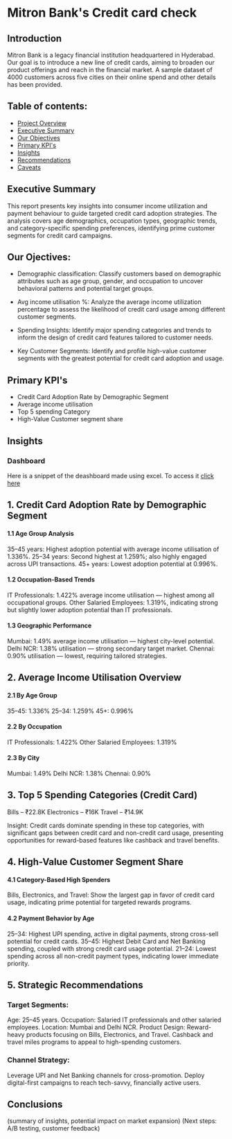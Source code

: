 # Mitron Bank's Credit card check

## Introduction 

Mitron Bank is a legacy financial institution headquartered in Hyderabad. Our goal is to introduce a new line of credit cards, aiming to broaden our product offerings and reach in the financial market.
A sample dataset of 4000 customers across five cities on their online spend and other details has been provided.

## Table of contents:
- [Project Overview](#Overview)
- [Executive Summary](#executive_Summary)
- [Our Objectives](#objectives)
- [Primary KPI's](#Kpi's)
- [Insights](#insights)
- [Recommendations](#recommendations)
- [Caveats](#Caveats)

## Executive Summary
   This report presents key insights into consumer income utilization and payment behaviour to guide targeted credit card adoption strategies. The analysis covers age   demographics, occupation types, geographic trends, and category-specific spending preferences, identifying prime customer segments for credit card campaigns. 






## Our Ojectives:

- Demographic classification: Classify customers based on demographic attributes such as age group, gender, and occupation to uncover behavioral patterns and potential target groups. 

- Avg income utilisation %: Analyze the average income utilization percentage to assess the likelihood of credit card usage among different customer segments.

- Spending Insights: Identify major spending categories and trends to inform the design of credit card features tailored to customer needs.

- Key Customer Segments: Identify and profile high-value customer segments with the greatest potential for credit card adoption and usage.

## Primary KPI's
- Credit Card Adoption Rate by Demographic Segment
- Average income utilisation
- Top 5 spending Category
- High-Value Customer segment share

## Insights

### Dashboard
Here is a snippet of the deashboard made using excel. To access it [click here](https://public.tableau.com/views/TheMitronBank/Dashboarddemographics?:language=en-GB&:sid=&:redirect=auth&:display_count=n&:origin=viz_share_link) 

## 1. Credit Card Adoption Rate by Demographic Segment

#### 1.1 Age Group Analysis
35–45 years: Highest adoption potential with average income utilisation of 1.336%.
25–34 years: Second highest at 1.259%; also highly engaged across UPI transactions.
45+ years: Lowest adoption potential at 0.996%.
#### 1.2 Occupation-Based Trends
IT Professionals: 1.422% average income utilisation — highest among all occupational groups.
Other Salaried Employees: 1.319%, indicating strong but slightly lower adoption potential than IT professionals.
#### 1.3 Geographic Performance
Mumbai: 1.49% average income utilisation — highest city-level potential.
Delhi NCR: 1.38% utilisation — strong secondary target market.
Chennai: 0.90% utilisation — lowest, requiring tailored strategies.


## 2. Average Income Utilisation Overview
#### 2.1 By Age Group
35–45: 1.336%
25–34: 1.259%
45+: 0.996%
#### 2.2 By Occupation
IT Professionals: 1.422%
Other Salaried Employees: 1.319%
#### 2.3 By City
Mumbai: 1.49%
Delhi NCR: 1.38%
Chennai: 0.90%


## 3. Top 5 Spending Categories (Credit Card)
Bills – ₹22.8K
Electronics – ₹16K
Travel – ₹14.9K

Insight: Credit cards dominate spending in these top categories, with significant gaps between credit card and non-credit card usage, presenting opportunities for reward-based features like cashback and travel benefits.


## 4. High-Value Customer Segment Share
#### 4.1 Category-Based High Spenders
Bills, Electronics, and Travel: Show the largest gap in favor of credit card usage, indicating prime potential for targeted rewards programs.
#### 4.2 Payment Behavior by Age
25–34: Highest UPI spending, active in digital payments, strong cross-sell potential for credit cards.
35–45: Highest Debit Card and Net Banking spending, coupled with strong credit card usage potential.
21–24: Lowest spending across all non-credit payment types, indicating lower immediate priority.

## 5. Strategic Recommendations
### Target Segments:
Age: 25–45 years.
Occupation: Salaried IT professionals and other salaried employees.
Location: Mumbai and Delhi NCR.
Product Design:
Reward-heavy products focusing on Bills, Electronics, and Travel.
Cashback and travel miles programs to appeal to high-spending customers.
### Channel Strategy:
Leverage UPI and Net Banking channels for cross-promotion.
Deploy digital-first campaigns to reach tech-savvy, financially active users.


## Conclusions
 (summary of insights, potential impact on market expansion)
 (Next steps: A/B testing, customer feedback)






